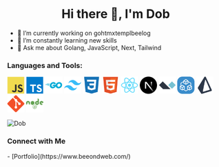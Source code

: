 <h1 align="center">Hi there 👋, I'm Dob</h1>


- 🔭 I’m currently working on gohtmxtemplbeelog
- 🌱 I’m constantly learning new skills
- 💬 Ask me about Golang, JavaScript, Next, Tailwind

<h3 align="left">Languages and Tools:</h3>
<p align="left">
<img src="https://raw.githubusercontent.com/devicons/devicon/master/icons/javascript/javascript-original.svg" width="40" height="40">
<img src="https://github.com/devicons/devicon/blob/master/icons/typescript/typescript-original.svg" width="40" height="40">
<img src="https://github.com/devicons/devicon/blob/master/icons/go/go-original-wordmark.svg" width="40" height="40">
<img src="https://github.com/devicons/devicon/blob/master/icons/tailwindcss/tailwindcss-original.svg" width="40" height="40">
<img src="https://github.com/devicons/devicon/blob/master/icons/css3/css3-plain.svg" width="40" height="40">
<img src="https://github.com/devicons/devicon/blob/master/icons/html5/html5-original.svg" width="40" height="40">
<img src="https://github.com/devicons/devicon/blob/master/icons/react/react-original.svg" width="40" height="40">
<img src="https://github.com/devicons/devicon/blob/master/icons/nextjs/nextjs-original.svg" width="40" height="40">
<img src="https://github.com/devicons/devicon/blob/master/icons/alpinejs/alpinejs-original.svg" width="40" height="40">
<img src="https://github.com/devicons/devicon/blob/master/icons/trpc/trpc-original.svg" width="40" height="40">
<img src="https://github.com/devicons/devicon/blob/master/icons/prisma/prisma-original.svg" width="40" height="40">
<img src="https://github.com/devicons/devicon/blob/master/icons/git/git-original.svg" width="40" height="40">
<img src="https://github.com/devicons/devicon/blob/master/icons/nodejs/nodejs-plain-wordmark.svg" width="40" height="40">
</p>

<p><img align="left" src="https://github-readme-stats.vercel.app/api/top-langs/?username=Captain-Leftovers&theme=vue-dark&layout=compact" alt="Dob" /></p>

<p>&nbsp;</p>

<h3>Connect with Me</h3>
- [Portfolio](https://www.beeondweb.com/)
<!--
**Captain-Leftovers/Captain-Leftovers** is a ✨ _special_ ✨ repository because its `README.md` (this file) appears on your GitHub profile.

Here are some ideas to get you started:

- 🔭 I’m currently working on ...
- 🌱 I’m currently learning ...
- 👯 I’m looking to collaborate on ...
- 🤔 I’m looking for help with ...
- 💬 Ask me about ...
- 📫 How to reach me: ...
- ⚡ Fun fact: ...
-->
